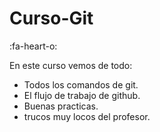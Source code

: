 # Curso-Git 

:fa-heart-o:

En este curso vemos de todo:
* Todos los comandos de git.
* El flujo de trabajo de github.
* Buenas practicas.
* trucos muy locos del profesor.

